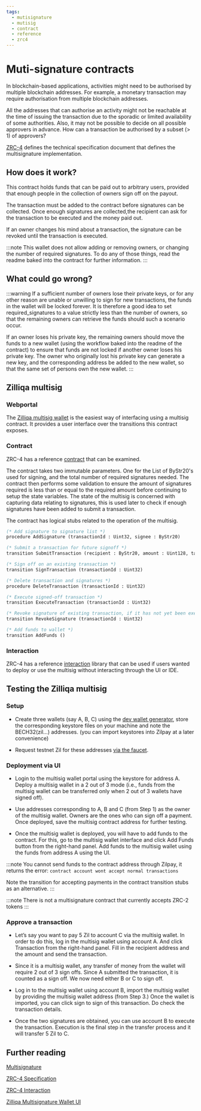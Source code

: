 ```yaml
---
tags:
  - mutisignature
  - mutisig
  - contract
  - reference
  - zrc4
---
```


# Muti-signature contracts

In blockchain-based applications, activities might need to be authorised by multiple blockchain addresses. For example, a monetary transaction may require authorisation from multiple blockchain addresses.

All the addresses that can authorise an activity might not be reachable at the time of issuing the transaction due to the sporadic or limited availability of some authorities. Also, it may not be possible to decide on all possible approvers in advance. How can a transaction be authorised by a subset (> 1) of approvers?

[ZRC-4](https://github.com/Zilliqa/ZRC/blob/master/zrcs/zrc-4.md) defines the technical specification document that defines the multisignature implementation.

## How does it work?

This contract holds funds that can be paid out to arbitrary users, provided that enough people in the collection of owners sign off on the payout.

The transaction must be added to the contract before signatures can be collected. Once enough signatures are collected,the recipient can ask for the transaction to be executed and the money paid out.

If an owner changes his mind about a transaction, the signature can be revoked until the transaction is executed.

:::note
This wallet does not allow adding or removing owners, or changing the number of required signatures. To do any of those things, read the readme baked into the contract for further information.
:::

## What could go wrong?

:::warning
If a sufficient number of owners lose their private keys, or for any other reason are unable or unwilling to sign for new transactions, the funds in the wallet will be locked forever. It is therefore a good idea to set required_signatures to a value strictly less than the number of owners, so that the remaining owners can retrieve the funds should such a scenario occur.

If an owner loses his private key, the remaining owners should move the funds to a new wallet (using the workflow baked into the readme of the contract) to ensure that funds are not locked if another owner loses his private key. The owner who originally lost his private key can generate a new key, and the corresponding address be added to the new wallet, so that the same set of persons own the new wallet.
:::

## Zilliqa multisig

### Webportal

The [Zilliqa multisig wallet](https://multisig.zilliqa.com/) is the easiest way of interfacing using a multisig contract. It provides a user interface over the transitions this contract exposes.

### Contract

ZRC-4 has a reference [contract](https://raw.githubusercontent.com/Zilliqa/ZRC/4e92efd31c5d9a43db8bf5a7d25f7e2916d54c1d/reference/multisig_wallet.scilla) that can be examined.

The contract takes two immutable parameters. One for the List of ByStr20's used for signing, and the total number of required signatures needed. The contract then performs some validation to ensure the amount of signatures required is less than or equal to the required amount before continuing to setup the state variables. The state of the multisig is concerned with capturing data relating to signatures, this is used later to check if enough signatures have been added to submit a transaction.

The contract has logical stubs related to the operation of the multisig.

```ocaml
(* Add signature to signature list *)
procedure AddSignature (transactionId : Uint32, signee : ByStr20)
```

```ocaml
(* Submit a transaction for future signoff *)
transition SubmitTransaction (recipient : ByStr20, amount : Uint128, tag : String)

(* Sign off on an existing transaction *)
transition SignTransaction (transactionId : Uint32)

(* Delete transaction and signatures *)
procedure DeleteTransaction (transactionId : Uint32)

(* Execute signed-off transaction *)
transition ExecuteTransaction (transactionId : Uint32)

(* Revoke signature of existing transaction, if it has not yet been executed. *)
transition RevokeSignature (transactionId : Uint32)

(* Add funds to wallet *)
transition AddFunds ()
```

### Interaction

ZRC-4 has a reference [interaction](https://github.com/Zilliqa/ZRC/tree/4e92efd31c5d9a43db8bf5a7d25f7e2916d54c1d/example/zrc4) library that can be used if users wanted to deploy or use the multisig without interacting through the UI or IDE.

## Testing the Zilliqa multisig

### Setup

- Create three wallets (say A, B, C) using the [dev wallet generator](https://dev-wallet.zilliqa.com/generate), store the corresponding keystore files on your machine and note the BECH32(zil...) addresses. (you can import keystores into Zilpay at a later convenience)

- Request testnet Zil for these addresses [via the faucet](https://dev-wallet.zilliqa.com/faucet).

### Deployment via UI

- Login to the multisig wallet portal using the keystore for address A. Deploy a multisig wallet in a 2 out of 3 mode (i.e., funds from the multisig wallet can be transferred only when 2 out of 3 wallets have signed off).

- Use addresses corresponding to A, B and C (from Step 1) as the owner of the multisig wallet. Owners are the ones who can sign off a payment. Once deployed, save the multisig contract address for further testing.

- Once the multisig wallet is deployed, you will have to add funds to the contract. For this, go to the multisig wallet interface and click Add Funds button from the right-hand panel. Add funds to the multisig wallet using the funds from address A using the UI.

:::note
You cannot send funds to the contract address through Zilpay, it returns the error: `contract account wont accept normal transactions`

Note the transition for accepting payments in the contract transition stubs as an alternative.
:::

:::note
There is not a multisignature contract that currently accepts ZRC-2 tokens
:::

### Approve a transaction

- Let’s say you want to pay 5 Zil to account C via the multisig wallet. In order to do this, log in the multisig wallet using account A. And click Transaction from the right-hand panel. Fill in the recipient address and the amount and send the transaction.

- Since it is a multisig wallet, any transfer of money from the wallet will require 2 out of 3 sign offs. Since A submitted the transaction, it is counted as a sign off. We now need either B or C to sign off.

- Log in to the multisig wallet using account B, import the multisig wallet by providing the multisig wallet address (from Step 3.) Once the wallet is imported, you can click sign to sign of this transaction. Do check the transaction details.

- Once the two signatures are obtained, you can use account B to execute the transaction. Execution is the final step in the transfer process and it will transfer 5 Zil to C.

## Further reading

[Multisignature](https://research.csiro.au/blockchainpatterns/general-patterns/security-patterns/multiple-authorization/)

[ZRC-4 Specification](https://github.com/Zilliqa/ZRC/blob/4e92efd31c5d9a43db8bf5a7d25f7e2916d54c1d/zrcs/zrc-4.md)

[ZRC-4 Interaction](https://github.com/Zilliqa/ZRC/tree/4e92efd31c5d9a43db8bf5a7d25f7e2916d54c1d/example/zrc4)

[Zilliqa Multisignature Wallet UI](https://multisig.zilliqa.com/)
